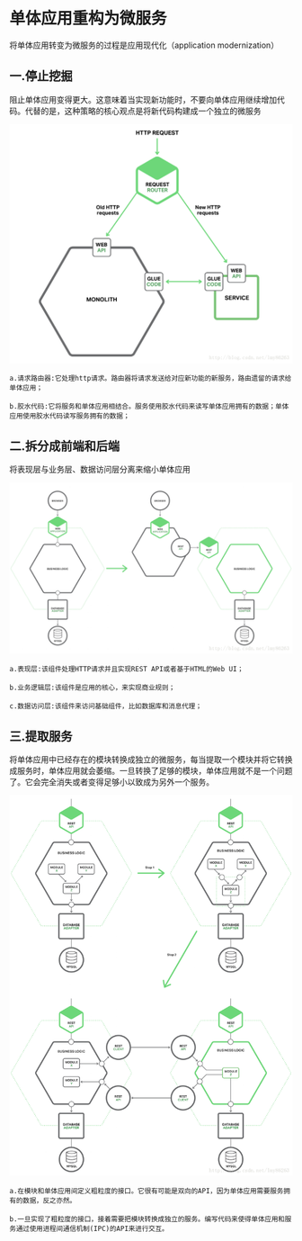 # 单体应用重构为微服务


将单体应用转变为微服务的过程是应用现代化（application modernization）

## 一.停止挖掘

阻止单体应用变得更大。这意味着当实现新功能时，不要向单体应用继续增加代码。代替的是，这种策略的核心观点是将新代码构建成一个独立的微服务

![](img/18.png)

```
a.请求路由器:它处理http请求。路由器将请求发送给对应新功能的新服务，路由遗留的请求给单体应用；

b.胶水代码:它将服务和单体应用相结合。服务使用胶水代码来读写单体应用拥有的数据；单体应用使用胶水代码读写服务拥有的数据；
```

## 二.拆分成前端和后端

将表现层与业务层、数据访问层分离来缩小单体应用

![](img/19.png)

```
a.表现层:该组件处理HTTP请求并且实现REST API或者基于HTML的Web UI；

b.业务逻辑层:该组件是应用的核心，来实现商业规则；

c.数据访问层:该组件来访问基础组件，比如数据库和消息代理；
```

## 三.提取服务

将单体应用中已经存在的模块转换成独立的微服务，每当提取一个模块并将它转换成服务时，单体应用就会萎缩。一旦转换了足够的模块，单体应用就不是一个问题了。它会完全消失或者变得足够小以致成为另外一个服务。

![](img/20.png)

```
a.在模块和单体应用间定义粗粒度的接口。它很有可能是双向的API，因为单体应用需要服务拥有的数据，反之亦然。

b.一旦实现了粗粒度的接口，接着需要把模块转换成独立的服务。编写代码来使得单体应用和服务通过使用进程间通信机制(IPC)的API来进行交互。
```